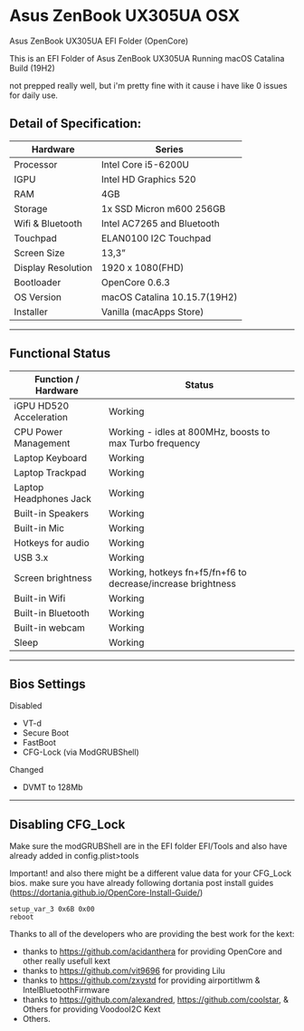 # Asus ZenBook UX305UA OSX
Asus ZenBook UX305UA EFI Folder (OpenCore)

This is an EFI Folder of Asus ZenBook UX305UA Running macOS Catalina Build (19H2)

not prepped really well, but i'm pretty fine with it cause i have like 0 issues for daily use.

## Detail of Specification:
|Hardware|Series|
|-|-|
|Processor|Intel Core i5-6200U|
|IGPU|Intel HD Graphics 520|
|RAM|4GB| 
|Storage|1x SSD Micron m600 256GB|
|Wifi & Bluetooth|Intel AC7265 and Bluetooth|
|Touchpad|ELAN0100 I2C Touchpad|
|Screen Size|13,3”|
|Display Resolution|1920 x 1080(FHD)|
|Bootloader|OpenCore 0.6.3|
|OS Version|macOS Catalina 10.15.7(19H2)|
|Installer|Vanilla (macApps Store)|

---

## Functional Status

|Function / Hardware|Status|
|-|-|
|iGPU HD520 Acceleration|Working|
|CPU Power Management|Working - idles at 800MHz, boosts to max Turbo frequency|
|Laptop Keyboard|Working|
|Laptop Trackpad|Working|
|Laptop Headphones Jack|Working|
|Built-in Speakers|Working|
|Built-in Mic|Working|
|Hotkeys for audio|Working|
|USB 3.x|Working|
|Screen brightness|Working, hotkeys fn+f5/fn+f6 to decrease/increase brightness|
|Built-in Wifi|Working|
|Built-in Bluetooth|Working|
|Built-in webcam|Working|
|Sleep|Working|

---

## Bios Settings

Disabled

- VT-d
- Secure Boot
- FastBoot
- CFG-Lock (via ModGRUBShell)

Changed
- DVMT to 128Mb

---

## Disabling CFG_Lock

Make sure the modGRUBShell are in the EFI folder EFI/Tools and also have already added in config.plist>tools 

Important!
and also there might be a different value data for your CFG_Lock bios. make sure you have already following dortania post install guides (https://dortania.github.io/OpenCore-Install-Guide/)

```
setup_var_3 0x6B 0x00
reboot
```


Thanks to all of the developers who are providing the best work for the kext:

- thanks to https://github.com/acidanthera for providing OpenCore and other really usefull kext
- thanks to https://github.com/vit9696 for providing Lilu
- thanks to https://github.com/zxystd for providing airportitlwm & IntelBluetoothFirmware
- thanks to https://github.com/alexandred, https://github.com/coolstar, & Others for providing VoodooI2C Kext
- Others.
